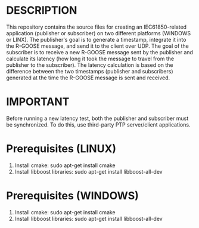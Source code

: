 # DESCRIPTION
This repository contains the source files for creating an IEC61850-related application (publisher or subscriber) on two different platforms (WINDOWS or LINX). The publisher's goal is to generate a timestamp, integrate it into the R-GOOSE message, and send it to the client over UDP. The goal of the subscriber is to receive a new R-GOOSE message sent by the publisher and calculate its latency (how long it took the message to travel from the publisher to the subscriber). The latency calculation is based on the difference between the two timestamps (publisher and subscribers) generated at the time the R-GOOSE message is sent and received.

# IMPORTANT
Before running a new latency test, both the publisher and subscriber must be synchronized. To do this, use third-party PTP server/client applications.

# Prerequisites (LINUX)
1. Install cmake: sudo apt-get install cmake
2. Install libboost libraries: sudo apt-get install libboost-all-dev

# Prerequisites (WINDOWS)
1. Install cmake: sudo apt-get install cmake
2. Install libboost libraries: sudo apt-get install libboost-all-dev
